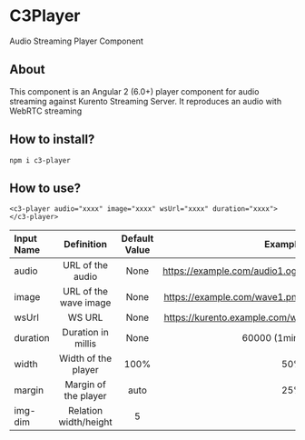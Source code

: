 # C3Player

Audio Streaming Player Component

## About

This component is an Angular 2 (6.0+) player component for audio streaming against Kurento Streaming Server.
It reproduces an audio with WebRTC streaming

## How to install?

```
npm i c3-player
```

## How to use?

```
<c3-player audio="xxxx" image="xxxx" wsUrl="xxxx" duration="xxxx"></c3-player>
```

| Input Name     | Definition            | Default Value | Example                        |
| :------------- | :-------------------: | :-----------: | -----------------------------: |
| audio          | URL of the audio      | None          | https://example.com/audio1.ogg |
| image          | URL of the wave image | None          | https://example.com/wave1.png  |
| wsUrl          | WS URL                | None          | https://kurento.example.com/ws |
| duration       | Duration in millis    | None          | 60000 (1min)                   |
| width          | Width of the player   | 100%          | 50%                            |
| margin         | Margin of the player  | auto          | 25%                            |
| img-dim        | Relation width/height | 5             | 3                              |
